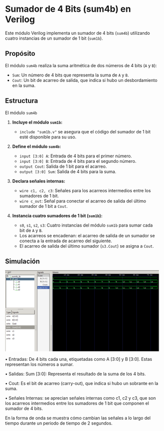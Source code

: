 # Sumador de 4 Bits (sum4b) en Verilog

Este módulo Verilog implementa un sumador de 4 bits (`sum4b`) utilizando cuatro instancias de un sumador de 1 bit (`sum1b`).

## Propósito

El módulo `sum4b` realiza la suma aritmética de dos números de 4 bits (`A` y `B`):

* `Sum`: Un número de 4 bits que representa la suma de `A` y `B`.
* `Cout`: Un bit de acarreo de salida, que indica si hubo un desbordamiento en la suma.

## Estructura

El módulo `sum4b`

1. **Incluye el módulo `sum1b`:** 
   * `include "sum1b.v"` se asegura que el código del sumador de 1 bit esté disponible para su uso.

2. **Define el módulo `sum4b`:**
   * `input [3:0] A`: Entrada de 4 bits para el primer número.
   * `input [3:0] B`: Entrada de 4 bits para el segundo número.
   * `output Cout`: Salida de 1 bit para el acarreo.
   * `output [3:0] Sum`: Salida de 4 bits para la suma.

3. **Declara señales internas:**
   * `wire c1, c2, c3`: Señales para los acarreos intermedios entre los sumadores de 1 bit.
   * `wire c_out`: Señal para conectar el acarreo de salida del último sumador de 1 bit a `Cout`.

4. **Instancia cuatro sumadores de 1 bit (`sum1b`):**
   * `s0`, `s1`, `s2`, `s3`: Cuatro instancias del módulo `sum1b` para sumar cada bit de `A` y `B`.
   * Los acarreos se encadenan: el acarreo de salida de un sumador se conecta a la entrada de acarreo del siguiente.
   * El acarreo de salida del último sumador (`s3.Cout`) se asigna a `Cout`.

## Simulación
![Sim1](./sumador_tb.png)

•	Entradas: 
   De 4 bits cada una, etiquetadas como A [3:0] y B [3:0]. Estas representan los números a sumar.

•	Salidas: 
   Sum [3:0]: Representa el resultado de la suma de los 4 bits.

•  Cout: Es el bit de acarreo (carry-out), que indica si hubo un sobrante en 
   la suma.

•	Señales Internas: se aprecian señales internas como c1, c2 y c3, que son los acarreos intermedios entre los sumadores de 1 bit que componen el sumador de 4 bits.

En la forma de onda se muestra cómo cambian las señales a lo largo del tiempo durante un periodo de tiempo de 2 segundos. 

